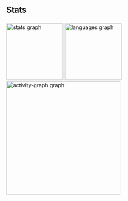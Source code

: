 <h2 align="left">Stats</h2>

###

<div align="left">
  <img src="https://github-readme-stats.vercel.app/api?username=eltoncox&hide_title=true&hide_rank=false&show_icons=true&include_all_commits=true&count_private=true&disable_animations=false&theme=nord&locale=en&hide_border=true&order=1" height="150" alt="stats graph"  />
  <img src="https://github-readme-stats.vercel.app/api/top-langs?username=eltoncox&locale=en&hide_title=false&layout=compact&card_width=320&langs_count=5&theme=nord&hide_border=true&order=2" height="150" alt="languages graph"  />
  <img src="https://github-readme-activity-graph.vercel.app/graph?username=eltoncox&radius=16&theme=nord&area=true&order=5" height="300" alt="activity-graph graph"  />
</div>

###
